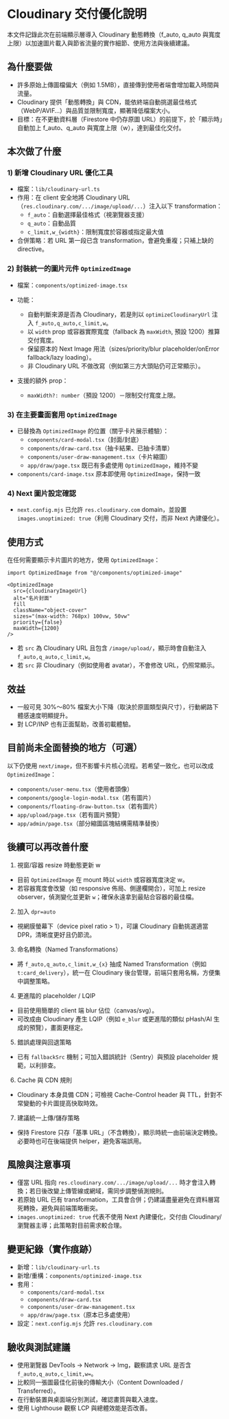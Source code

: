 # Cloudinary 交付優化說明

本文件記錄此次在前端顯示層導入 Cloudinary 動態轉換（f_auto, q_auto 與寬度上限）以加速圖片載入與節省流量的實作細節、使用方法與後續建議。

## 為什麼要做

- 許多原始上傳圖檔偏大（例如 1.5MB），直接傳到使用者端會增加載入時間與流量。
- Cloudinary 提供「動態轉換」與 CDN，能依終端自動挑選最佳格式（WebP/AVIF…）與品質並限制寬度，顯著降低檔案大小。
- 目標：在不更動資料層（Firestore 中仍存原圖 URL）的前提下，於「顯示時」自動加上 f_auto、q_auto 與寬度上限（w），達到最佳化交付。

## 本次做了什麼

### 1) 新增 Cloudinary URL 優化工具

- 檔案：`lib/cloudinary-url.ts`
- 作用：在 client 安全地將 Cloudinary URL（`res.cloudinary.com/.../image/upload/...`）注入以下 transformation：
  - `f_auto`：自動選擇最佳格式（視瀏覽器支援）
  - `q_auto`：自動品質
  - `c_limit,w_{width}`：限制寬度於容器或指定最大值
- 合併策略：若 URL 第一段已含 transformation，會避免重複；只補上缺的 directive。

### 2) 封裝統一的圖片元件 `OptimizedImage`

- 檔案：`components/optimized-image.tsx`
- 功能：
  - 自動判斷來源是否為 Cloudinary，若是則以 `optimizeCloudinaryUrl` 注入 `f_auto,q_auto,c_limit,w`。
  - 以 `width` prop 或容器實際寬度（fallback 為 `maxWidth`, 預設 1200）推算交付寬度。
  - 保留原本的 Next Image 用法（sizes/priority/blur placeholder/onError fallback/lazy loading）。
  - 非 Cloudinary URL 不做改寫（例如第三方大頭貼仍可正常顯示）。

- 支援的額外 prop：
  - `maxWidth?: number`（預設 1200）－限制交付寬度上限。

### 3) 在主要畫面套用 `OptimizedImage`

- 已替換為 `OptimizedImage` 的位置（關乎卡片展示體驗）：
  - `components/card-modal.tsx`（封面/封底）
  - `components/draw-card.tsx`（抽卡結果、已抽卡清單）
  - `components/user-draw-management.tsx`（卡片縮圖）
  - `app/draw/page.tsx` 既已有多處使用 `OptimizedImage`，維持不變
- `components/card-image.tsx` 原本即使用 `OptimizedImage`，保持一致

### 4) Next 圖片設定確認

- `next.config.mjs` 已允許 `res.cloudinary.com` domain，並設置 `images.unoptimized: true`（利用 Cloudinary 交付，而非 Next 內建優化）。

## 使用方式

在任何需要顯示卡片圖片的地方，使用 `OptimizedImage`：

```tsx
import OptimizedImage from "@/components/optimized-image"

<OptimizedImage
  src={cloudinaryImageUrl}
  alt="名片封面"
  fill
  className="object-cover"
  sizes="(max-width: 768px) 100vw, 50vw"
  priority={false}
  maxWidth={1200}
/>
```

- 若 `src` 為 Cloudinary URL 且包含 `/image/upload/`，顯示時會自動注入 `f_auto,q_auto,c_limit,w`。
- 若 `src` 非 Cloudinary（例如使用者 avatar），不會修改 URL，仍照常顯示。

## 效益

- 一般可見 30%～80% 檔案大小下降（取決於原圖類型與尺寸），行動網路下體感速度明顯提升。
- 對 LCP/INP 也有正面幫助，改善初載體驗。

## 目前尚未全面替換的地方（可選）

以下仍使用 `next/image`，但不影響卡片核心流程。若希望一致化，也可以改成 `OptimizedImage`：

- `components/user-menu.tsx`（使用者頭像）
- `components/google-login-modal.tsx`（若有圖片）
- `components/floating-draw-button.tsx`（若有圖片）
- `app/upload/page.tsx`（若有圖片預覽）
- `app/admin/page.tsx`（部分縮圖區塊結構需精準替換）

## 後續可以再改善什麼

1) 視窗/容器 resize 時動態更新 w
- 目前 `OptimizedImage` 在 mount 時以 `width` 或容器寬度決定 w。
- 若容器寬度會改變（如 responsive 佈局、側邊欄開合），可加上 resize observer，偵測變化並更新 `w`；確保永遠拿到最貼合容器的最佳檔。

2) 加入 `dpr=auto`
- 視網膜螢幕下（device pixel ratio > 1），可讓 Cloudinary 自動挑選適當 DPR，清晰度更好且仍節流。

3) 命名轉換（Named Transformations）
- 將 `f_auto,q_auto,c_limit,w_{x}` 抽成 Named Transformation（例如 `t:card_delivery`），統一在 Cloudinary 後台管理，前端只套用名稱，方便集中調整策略。

4) 更進階的 placeholder / LQIP
- 目前使用簡單的 client 端 blur 佔位（canvas/svg）。
- 可改成由 Cloudinary 產生 LQIP（例如 `e_blur` 或更進階的類似 pHash/AI 生成的預覽），畫面更穩定。

5) 錯誤處理與回退策略
- 已有 `fallbackSrc` 機制；可加入錯誤統計（Sentry）與預設 placeholder 規範，以利排查。

6) Cache 與 CDN 規則
- Cloudinary 本身具備 CDN；可檢視 Cache-Control header 與 TTL，針對不常變動的卡片圖提高快取時效。

7) 建議統一上傳/儲存策略
- 保持 Firestore 只存「基準 URL」（不含轉換），顯示時統一由前端決定轉換。必要時也可在後端提供 helper，避免客端誤用。

## 風險與注意事項

- 僅當 URL 指向 `res.cloudinary.com/.../image/upload/...` 時才會注入轉換；若日後改變上傳管線或網域，需同步調整偵測規則。
- 若原始 URL 已有 transformation，工具會合併；仍建議盡量避免在資料層寫死轉換，避免與前端策略衝突。
- `images.unoptimized: true` 代表不使用 Next 內建優化，交付由 Cloudinary/瀏覽器主導；此策略對目前需求較合理。

## 變更紀錄（實作痕跡）

- 新增：`lib/cloudinary-url.ts`
- 新增/重構：`components/optimized-image.tsx`
- 套用：
  - `components/card-modal.tsx`
  - `components/draw-card.tsx`
  - `components/user-draw-management.tsx`
  - `app/draw/page.tsx`（原本已多處使用）
- 設定：`next.config.mjs` 允許 `res.cloudinary.com`

## 驗收與測試建議

- 使用瀏覽器 DevTools → Network → Img，觀察請求 URL 是否含 `f_auto,q_auto,c_limit,w=`。
- 比較同一張圖最佳化前後的傳輸大小（Content Downloaded / Transferred）。
- 在行動裝置與桌面端分別測試，確認畫質與載入速度。
- 使用 Lighthouse 觀察 LCP 與總體效能是否改善。
